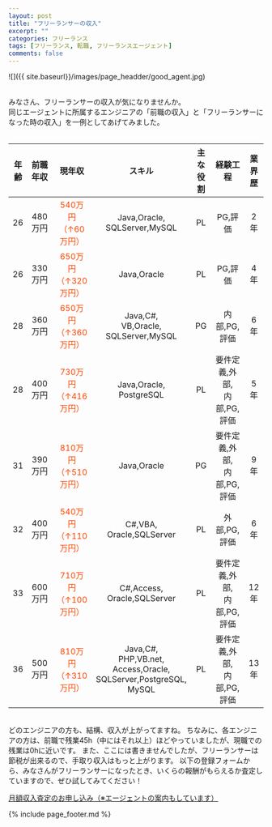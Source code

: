 ```yaml
---
layout: post
title: "フリーランサーの収入"
excerpt: ""
categories: フリーランス
tags: [フリーランス, 転職, フリーランスエージェント]
comments: false
---
```

![]({{ site.baseurl}}/images/page_headder/good_agent.jpg)<br><br>

みなさん、フリーランサーの収入が気になりませんか。  
同じエージェントに所属するエンジニアの「前職の収入」と「フリーランサーになった時の収入」を一例としてあげてみました。  
<br>

|年齢 |前職年収 |現年収 |スキル |主な役割 |経験工程 |業界歴 |
|:--:|:------:|:--------:|:----:|:------:|:------:|:----:|
|26|480万円|<font color=OrangeRed>540万円<br>（↑60万円）|Java,Oracle,<br>SQLServer,MySQL|PL|PG,評価|2年|
|26|330万円|<font color=OrangeRed>650万円<br>（↑320万円）|Java,Oracle|PL|PG,評価|4年|
|28|360万円|<font color=OrangeRed>650万円<br>（↑360万円）|Java,C#,<br>VB,Oracle,<br>SQLServer,MySQL|PG|内部,PG,評価|6年|
|28|400万円|<font color=OrangeRed>730万円<br>（↑416万円）|Java,Oracle,<br>PostgreSQL|PL|要件定義,外部,<br>内部,PG,評価|5年|
|31|390万円|<font color=OrangeRed>810万円<br>（↑510万円）|Java,Oracle|PG|要件定義,外部,<br>内部,PG,評価|9年|
|32|400万円|<font color=OrangeRed>540万円<br>（↑110万円）|C#,VBA,<br>Oracle,SQLServer|PL|外部,PG,評価|6年|
|33|600万円|<font color=OrangeRed>710万円<br>（↑100万円）|C#,Access,<br>Oracle,SQLServer|PL|要件定義,外部,<br>内部,PG,評価|12年|
|36|500万円|<font color=OrangeRed>810万円<br>（↑310万円）|Java,C#,<br>PHP,VB.net,<br>Access,Oracle,<br>SQLServer,PostgreSQL,<br>MySQL|PL|要件定義,外部,<br>内部,PG,評価|13年|

<br>
どのエンジニアの方も、結構、収入が上がってますね。  
ちなみに、各エンジニアの方は、前職で残業45h（中にはそれ以上）ほどやっていましたが、現職での残業は0hに近いです。  
また、ここには書きませんでしたが、フリーランサーは節税が出来るので、手取り収入はもっと上がります。  
以下の登録フォームから、みなさんがフリーランサーになったとき、いくらの報酬がもらえるか査定していますので、ぜひ試してみてください！  

[月額収入査定のお申し込み（※エージェントの案内もしています）](https://form.run/@mailn5CJz82V)

{% include page_footer.md %}
